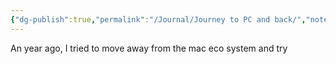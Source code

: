 ```yaml
---
{"dg-publish":true,"permalink":"/Journal/Journey to PC and back/","noteIcon":"2","created":"2023-12-22T12:43:09.994+05:30","updated":"2023-12-22T12:43:49.506+05:30"}
---
```


An year ago, I tried to move away from the mac eco system and try